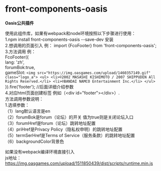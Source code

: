 # front-components-oasis
**Oasis公共插件**


使用此组件库，如果有webpack和node环境按照以下步骤进行使用：  
1.npm install front-components-oasis --save-dev   安装  
2.想调用的页面引入  例： import {FcoFooter} from 'front-components-oasis';  
3.方法调用 例：  
FcoFooter({   
        lang: 'zh',  
        forumBok:true,    
        gameSlot: `<img src="https://img.oasgames.com/upload/1460357149.gif" class="logo_a">
                 <ul>
                     <li>©2002 MASASHI KISHIMOTO / 2007 SHIPPUDEN All Rights Reserved.</li>
                     <li>©BANDAI NAMCO Entertainment Inc.</li>
                 </ul>`  
 }).fire('footer'); \/\/后面详细介绍参数  
4.对应html页面创建标签 例如（\<div id="footer"\>\</div\>）.  
方法调用参数说明：    
1.选填参数：  
        （1）lang默认语言是en  
        （2）forumBok是forum（论坛）的开关 值为true则是关闭论坛入口  
        （3）forumHref是forum（论坛）跳转地址配置  
        （4）priHref是Privacy Policy（隐私权申明）的跳转地址配置  
        （5）termSerHref是Terms of Service（服务条款）的跳转地址配置  
        （6）backgroundColor背景色  

如果没有webpack编译环境直接引入  
js地址：https://img.oasgames.com/upload/1511850439/dist/scripts/runtime.min.js
